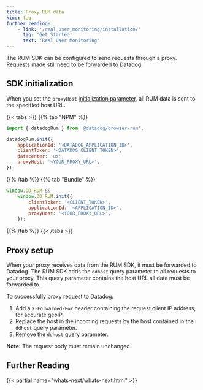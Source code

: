 ```yaml
---
title: Proxy RUM data
kind: faq
further_reading:
    - link: '/real_user_monitoring/installation/'
      tag: 'Get Started'
      text: 'Real User Monitoring'
---
```


The RUM SDK can be configured to send requests through a proxy. Requests made still need to be forwarded to Datadog.

## SDK initialization

When you set the `proxyHost` [initialization parameter][1], all RUM data is sent to the specified host URL.

{{< tabs >}}
{{% tab "NPM" %}}

```javascript
import { datadogRum } from '@datadog/browser-rum';

datadogRum.init({
    applicationId: '<DATADOG_APPLICATION_ID>',
    clientToken: '<DATADOG_CLIENT_TOKEN>',
    datacenter: 'us',
    proxyHost: '<YOUR_PROXY_URL>',
});
```

{{% /tab %}}
{{% tab "Bundle" %}}

```javascript
window.DD_RUM &&
    window.DD_RUM.init({
        clientToken: '<CLIENT_TOKEN>',
        applicationId: '<APPLICATION_ID>',
        proxyHost: '<YOUR_PROXY_URL>',
    });
```

{{% /tab %}}
{{< /tabs >}}

## Proxy setup

When your proxy receives data from the RUM SDK, it must be forwarded to Datadog. The RUM SDK adds the `ddhost` query parameter to all requests to your proxy. This query parameter contains the host URL all data must be forwarded to.

To successfully proxy request to Datadog:

1. Add a `X-Forwarded-For` header containing the request client IP address, for accurate geoIP.
2. Replace the host in the incoming requests by the host contained in the `ddhost` query parameter.
3. Remove the `ddhost` query parameter.

**Note:** The request body must remain unchanged.

## Further Reading

{{< partial name="whats-next/whats-next.html" >}}

[1]: /real_user_monitoring/installation/?tab=us#initialization-parameters
